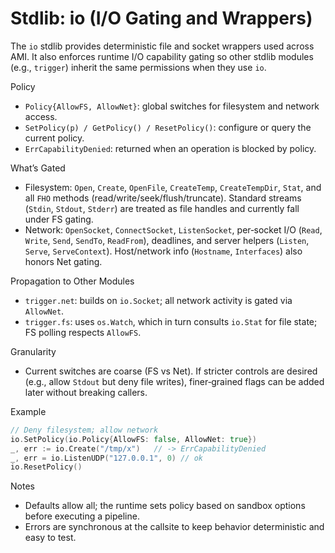 # Stdlib: io (I/O Gating and Wrappers)

The `io` stdlib provides deterministic file and socket wrappers used across AMI. It also enforces runtime I/O capability gating so other stdlib modules (e.g., `trigger`) inherit the same permissions when they use `io`.

Policy
- `Policy{AllowFS, AllowNet}`: global switches for filesystem and network access.
- `SetPolicy(p) / GetPolicy() / ResetPolicy()`: configure or query the current policy.
- `ErrCapabilityDenied`: returned when an operation is blocked by policy.

What’s Gated
- Filesystem: `Open`, `Create`, `OpenFile`, `CreateTemp`, `CreateTempDir`, `Stat`, and all `FHO` methods (read/write/seek/flush/truncate). Standard streams (`Stdin`, `Stdout`, `Stderr`) are treated as file handles and currently fall under FS gating.
- Network: `OpenSocket`, `ConnectSocket`, `ListenSocket`, per‑socket I/O (`Read`, `Write`, `Send`, `SendTo`, `ReadFrom`), deadlines, and server helpers (`Listen`, `Serve`, `ServeContext`). Host/network info (`Hostname`, `Interfaces`) also honors Net gating.

Propagation to Other Modules
- `trigger.net`: builds on `io.Socket`; all network activity is gated via `AllowNet`.
- `trigger.fs`: uses `os.Watch`, which in turn consults `io.Stat` for file state; FS polling respects `AllowFS`.

Granularity
- Current switches are coarse (FS vs Net). If stricter controls are desired (e.g., allow `Stdout` but deny file writes), finer‑grained flags can be added later without breaking callers.

Example
```go
// Deny filesystem; allow network
io.SetPolicy(io.Policy{AllowFS: false, AllowNet: true})
_, err := io.Create("/tmp/x")   // -> ErrCapabilityDenied
_, err = io.ListenUDP("127.0.0.1", 0) // ok
io.ResetPolicy()
```

Notes
- Defaults allow all; the runtime sets policy based on sandbox options before executing a pipeline.
- Errors are synchronous at the callsite to keep behavior deterministic and easy to test.
